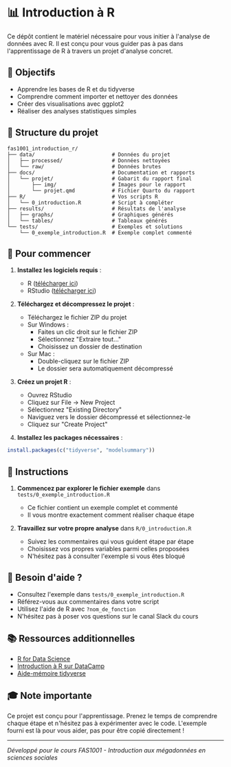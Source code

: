 # 📊 Introduction à R

Ce dépôt contient le matériel nécessaire pour vous initier à l'analyse de données avec R. Il est conçu pour vous guider pas à pas dans l'apprentissage de R à travers un projet d'analyse concret.

## 🎯 Objectifs

- Apprendre les bases de R et du tidyverse
- Comprendre comment importer et nettoyer des données
- Créer des visualisations avec ggplot2
- Réaliser des analyses statistiques simples

## 📁 Structure du projet

```
fas1001_introduction_r/
├── data/                         # Données du projet
│   ├── processed/                # Données nettoyées
│   └── raw/                      # Données brutes
├── docs/                         # Documentation et rapports
│   └── projet/                   # Gabarit du rapport final
│       ├── img/                  # Images pour le rapport
│       └── projet.qmd            # Fichier Quarto du rapport
├── R/                            # Vos scripts R
│   └── 0_introduction.R          # Script à compléter
├── results/                      # Résultats de l'analyse
│   ├── graphs/                   # Graphiques générés
│   └── tables/                   # Tableaux générés
└── tests/                        # Exemples et solutions
    └── 0_exemple_introduction.R  # Exemple complet commenté
```

## 🚀 Pour commencer

1. **Installez les logiciels requis** :
   - R ([télécharger ici](https://cran.r-project.org/))
   - RStudio ([télécharger ici](https://posit.co/download/rstudio-desktop/))

2. **Téléchargez et décompressez le projet** :
   - Téléchargez le fichier ZIP du projet
   - Sur Windows : 
     - Faites un clic droit sur le fichier ZIP
     - Sélectionnez "Extraire tout..."
     - Choisissez un dossier de destination
   - Sur Mac :
     - Double-cliquez sur le fichier ZIP
     - Le dossier sera automatiquement décompressé

3. **Créez un projet R** :
   - Ouvrez RStudio
   - Cliquez sur File → New Project
   - Sélectionnez "Existing Directory"
   - Naviguez vers le dossier décompressé et sélectionnez-le
   - Cliquez sur "Create Project"

4. **Installez les packages nécessaires** :
```r
install.packages(c("tidyverse", "modelsummary"))
```

## 📝 Instructions

1. **Commencez par explorer le fichier exemple** dans `tests/0_exemple_introduction.R`
   - Ce fichier contient un exemple complet et commenté
   - Il vous montre exactement comment réaliser chaque étape

2. **Travaillez sur votre propre analyse** dans `R/0_introduction.R`
   - Suivez les commentaires qui vous guident étape par étape
   - Choisissez vos propres variables parmi celles proposées
   - N'hésitez pas à consulter l'exemple si vous êtes bloqué

## 🤔 Besoin d'aide ?

- Consultez l'exemple dans `tests/0_exemple_introduction.R`
- Référez-vous aux commentaires dans votre script
- Utilisez l'aide de R avec `?nom_de_fonction`
- N'hésitez pas à poser vos questions sur le canal Slack du cours

## 📚 Ressources additionnelles

- [R for Data Science](https://r4ds.hadley.nz/)
- [Introduction à R sur DataCamp](https://app.datacamp.com/learn/courses/free-introduction-to-r)
- [Aide-mémoire tidyverse](https://www.rstudio.com/resources/cheatsheets/)

## 🎓 Note importante

Ce projet est conçu pour l'apprentissage. Prenez le temps de comprendre chaque étape et n'hésitez pas à expérimenter avec le code. L'exemple fourni est là pour vous aider, pas pour être copié directement !

---
*Développé pour le cours FAS1001 - Introduction aux mégadonnées en sciences sociales*
